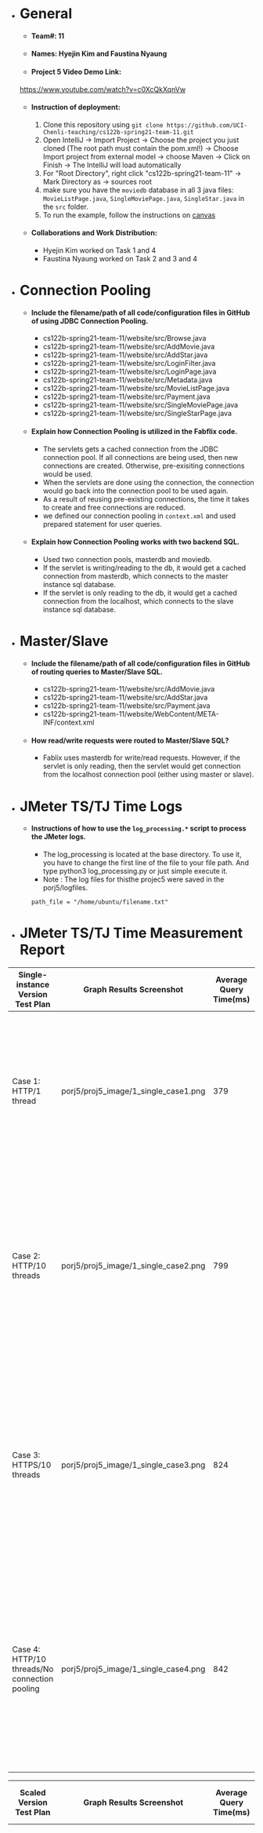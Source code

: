 - # General
    - #### Team#: 11
    
    - #### Names: Hyejin Kim and Faustina Nyaung
    
    - #### Project 5 Video Demo Link:
   https://www.youtube.com/watch?v=c0XcQkXqnVw

    - #### Instruction of deployment:
        1. Clone this repository using `git clone https://github.com/UCI-Chenli-teaching/cs122b-spring21-team-11.git`
        2. Open IntelliJ -> Import Project -> Choose the project you just cloned (The root path must contain the pom.xml!) -> Choose Import project from external model -> choose Maven -> Click on Finish -> The IntelliJ will load automatically
        3. For "Root Directory", right click "cs122b-spring21-team-11" -> Mark Directory as -> sources root
        4. make sure you have the `moviedb` database in all 3 java files: `MovieListPage.java`, `SingleMoviePage.java`, `SingleStar.java` in the `src` folder.
        5. To run the example, follow the instructions on [canvas](https://canvas.eee.uci.edu/courses/36596/pages/intellij-idea-tomcat-configuration)

    - #### Collaborations and Work Distribution:
        - Hyejin Kim worked on Task 1 and 4
        - Faustina Nyaung worked on Task 2 and 3 and 4

- # Connection Pooling
    - #### Include the filename/path of all code/configuration files in GitHub of using JDBC Connection Pooling.
        - cs122b-spring21-team-11/website/src/Browse.java
        - cs122b-spring21-team-11/website/src/AddMovie.java
        - cs122b-spring21-team-11/website/src/AddStar.java
        - cs122b-spring21-team-11/website/src/LoginFilter.java
        - cs122b-spring21-team-11/website/src/LoginPage.java
        - cs122b-spring21-team-11/website/src/Metadata.java
        - cs122b-spring21-team-11/website/src/MovieListPage.java
        - cs122b-spring21-team-11/website/src/Payment.java
        - cs122b-spring21-team-11/website/src/SingleMoviePage.java
        - cs122b-spring21-team-11/website/src/SingleStarPage.java

    
    - #### Explain how Connection Pooling is utilized in the Fabflix code.
        - The servlets gets a cached connection from the JDBC connection pool. If all connections are being used, then new connections are created. Otherwise, pre-exisiting connections would be used. 
        - When the servlets are done using the connection, the connection would go back into the connection pool to be used again.
        - As a result of reusing pre-existing connections, the time it takes to create and free connections are reduced.
        - we defined our connection pooling in `context.xml` and used prepared statement for user queries. 

    - #### Explain how Connection Pooling works with two backend SQL.
        - Used two connection pools, masterdb and moviedb.
        - If the servlet is writing/reading to the db, it would get a cached connection from masterdb, which connects to the master instance sql database. 
        - If the servlet is only reading to the db, it would get a cached connection from the localhost, which connects to the slave instance sql database. 
    

- # Master/Slave
    - #### Include the filename/path of all code/configuration files in GitHub of routing queries to Master/Slave SQL.
        - cs122b-spring21-team-11/website/src/AddMovie.java
        - cs122b-spring21-team-11/website/src/AddStar.java
        - cs122b-spring21-team-11/website/src/Payment.java
        - cs122b-spring21-team-11/website/WebContent/META-INF/context.xml


    - #### How read/write requests were routed to Master/Slave SQL?
       - Fablix uses masterdb for write/read requests. However, if the servlet is only reading, then the servlet would get connection from the localhost connection pool (either using master or slave). 
    
- # JMeter TS/TJ Time Logs
    - #### Instructions of how to use the `log_processing.*` script to process the JMeter logs.
        - The log_processing is located at the base directory. To use it, you have to change the first line of the file to your file path. And type python3 log_processing.py or just simple execute it. 
        - Note : The log files for thisthe projec5 were saved in the porj5/logfiles.
        ```
        path_file = "/home/ubuntu/filename.txt"
        ```

- # JMeter TS/TJ Time Measurement Report
| **Single-instance Version Test Plan**          | **Graph Results Screenshot** | **Average Query Time(ms)** | **Average Search Servlet Time(ms)** | **Average JDBC Time(ms)** | **Analysis** |
|------------------------------------------------|------------------------------|----------------------------|-------------------------------------|---------------------------|--------------|
| Case 1: HTTP/1 thread                          | porj5/proj5_image/1_single_case1.png  | 379                        | 293.143073                          | 293.031416             | This case 1 was done with the connection pooling. Our group found that there is not much difference between the TS and TJ, the difference is 0.111657.            |
| Case 2: HTTP/10 threads                        | porj5/proj5_image/1_single_case2.png   | 799                        | 712.518939                         |  712.386364            | This case 2 was done with the connection pooling. Our group noticed that our avery servelt time significantly increased from the 1 thread, (about 500ns), we found that the average has also incrased.           |
| Case 3: HTTPS/10 threads                       | porj5/proj5_image/1_single_case3.png   | 824                         | 732.813636                        | 732.654167             | This case 3 was done with the connection pooling. Our group noticed that the result(TS and TJ) have incrase a little bit from the http. This is a bit interesting as we thoguht https will be faster.           |
| Case 4: HTTP/10 threads/No connection pooling  | porj5/proj5_image/1_single_case4.png   | 842                         | 734.342045                      | 734.147727          | This case 4 was done without the connection pooling. Our group noticed that the result(TS and TJ) are similar to with connection pooling. The throguh output is bit higher than the rest of the cases.
           |

| **Scaled Version Test Plan**                   | **Graph Results Screenshot** | **Average Query Time(ms)** | **Average Search Servlet Time(ms)** | **Average JDBC Time(ms)** | **Analysis** |
|------------------------------------------------|------------------------------|----------------------------|-------------------------------------|---------------------------|--------------|
| Case 1: HTTP/1 thread                          | porj5/proj5_image/2_single_case1.png   | 397                         | 317.257759                     | 316.950038                | This case 1 was done with the load balancer. Our group found that there is little bit of a difference compare to the single instance. Also there is bit more difference between TS and TJ compare to the connection pooling.           |
| Case 2: HTTP/10 threads                        | porj5/proj5_image/2_single_case2.png   | 493                         | 406.833523                     | 406.528696                | This case 2 was done with the load balancer. Our group found that there much difference in the TS and TJ time compare to the single instance. We could see that the load balancing as well as the connection pooling is working well as it fastened the query time.  |
| Case 3: HTTP/10 threads/No connection pooling  | porj5/proj5_image/2_single_case3.png   | 508                         | 395.379167                     | 395.114394                        | This case 3 was done with the load balancer and without the connection pooling. Our group noticed that the result(TS and TJ) are similar to with connection pooling. The average query time is faster than single instance.  |

## CS 122B Project 2 Group 11
This project displays a list of movies that contains information about a specific movie or star.

### Proj2 Demo Video URL: 
https://youtu.be/l1MuWtVrGTc

### Proj3 Demo Video URL: 
https://youtu.be/8mXbeHGKnnU

### Proj4 Demo Video URL: 
https://www.youtube.com/watch?v=grWb_YYznOU

### Proj3 Inconsistencies and Duplicates:
- Inconsistencies of MainXML, CastXML, and ActorsXML are all stored within `inconsistencies.txt`
- Duplicates within the XMLs are stored within `Duplicates.txt`

### Proj4 design and the implementation of your fuzzy search:
- Faustina Nyaung used the ed function and normalized the edit distance based on the string's length. I divided the string length by 3.5 to get the edit distance. She realized that 3.5 is a good value because that would mean that no typo is allowed until 4 character long word.



### Contributions to this project:
- Project 1:
    - Hyejin Kim and Faustina Nyaung both worked on `MovieListPage.java`, `index.html`, and `index.js`. We both thought of the sql queries together.
    - Hyejin Kim worked on `SingleMoviePage.java`, `singleMovie.html`, and `singleMovie.js`. 
    - Faustina Nyaung worked on `SingleStarPage.java`, `singleStar.html`, and `singleStar.js`.
    
- Project 2: 
    - Hyejin Kim and Faustina Nyaung both worked on MovieListPage, Confirmation, Checkout, Browse, Login.
    - Hyejin Kim worked on Search
    - Faustina Nyaung worked on Payment

- Project 3:
    - Hyejin Kim worked on task 1 to 6.
    - Faustina Nyaung worked on task 7

- Project 4:
    - Hyejin Kim and Faustina Nyaung both worked on Task 1
    - Hyejin Kim worekd on Login and Movie List Page on android
    - Faustina Nyaung worked on Extra Credit and Single Movie Page on android

### To run this project:
1. Clone this repository using `git clone https://github.com/UCI-Chenli-teaching/cs122b-spring21-team-11.git`
2. Open IntelliJ -> Import Project -> Choose the project you just cloned (The root path must contain the pom.xml!) -> Choose Import project from external model -> choose Maven -> Click on Finish -> The IntelliJ will load automatically
3. For "Root Directory", right click "cs122b-spring21-team-11" -> Mark Directory as -> sources root
4. make sure you have the `moviedb` database in all 3 java files: `MovieListPage.java`, `SingleMoviePage.java`, `SingleStar.java` in the `src` folder.
5. To run the example, follow the instructions on [canvas](https://canvas.eee.uci.edu/courses/36596/pages/intellij-idea-tomcat-configuration)

### Brief Explanation
-   User must login to access Fablix
- After user successfully logs in, user can search, browse, and add movies.
- User can purchase movie by clicking on "CheckOut"
   
- Note: If using IntelliJ, the url has to be set correctly: In `Edit configuration` -> `Tomcat` -> `Deployment` tab -> `Application context`, change the url to `/cs122b_spring21_team_11_war`